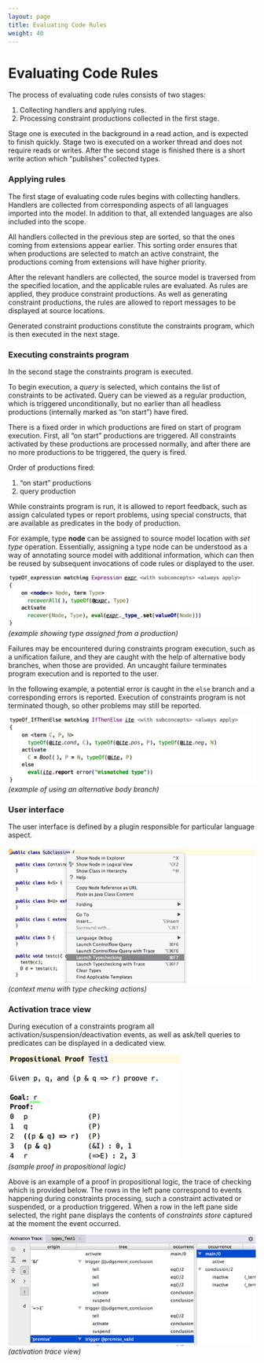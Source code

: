 ```yaml
---
layout: page
title: Evaluating Code Rules
weight: 40
---
```


# Evaluating Code Rules

The process of evaluating code rules consists of two stages:

1. Collecting handlers and applying rules.
2. Processing constraint productions collected in the first stage.

Stage one is executed in the background in a read action, and is expected to finish quickly. Stage two is executed on a worker thread and does not require reads or writes. After the second stage is finished there is a short write action which “publishes” collected types.

### Applying rules

The first stage of evaluating code rules begins with collecting handlers. Handlers are collected from corresponding aspects of all languages imported into the model. In addition to that, all extended languages are also included into the scope.

All handlers collected in the previous step are sorted, so that the ones coming from extensions appear earlier. This sorting order ensures that when productions are selected to match an active constraint, the productions coming from extensions will have higher priority.

After the relevant handlers are collected, the source model is traversed from the specified location, and the applicable rules are evaluated. As rules are applied, they produce constraint productions. As well as generating constraint productions, the rules are allowed to report messages to be displayed at source locations.

Generated constraint productions constitute the constraints program, which is then executed in the next stage.

### Executing constraints program

In the second stage the constraints program is executed.

To begin execution, a *query* is selected, which contains the list of constraints to be activated. Query can be viewed as a regular production, which is triggered unconditionally, but no earlier than all headless productions (internally marked as “on start”) have fired.

There is a fixed order in which productions are fired on start of program execution. First, all “on start” productions are triggered. All constraints activated by these productions are processed normally, and after there are no more productions to be triggered, the query is fired.

Order of productions fired:
1. “on start” productions
2. query production

While constraints program is run, it is allowed to report feedback, such as assign calculated types or report problems, using special constructs, that are available as predicates in the body of production.

For example, type **node** can be assigned to source model location with *set type* operation. Essentially, assigning a type node can be understood as a way of annotating source model with additional information, which can then be reused by subsequent invocations of code rules or displayed to the user.

![](img/eval-settype-650.png)  
_(example showing type assigned from a production)_

Failures may be encountered during constraints program execution, such as a unification failure, and they are caught with the help of alternative body branches, when those are provided. An uncaught failure terminates program execution and is reported to the user.

In the following example, a potential error is caught in the `else` branch and a corresponding errors is reported. Execution of constraints program is not terminated though, so other problems may still be reported.

![](img/eval-altbody-650.png)  
_(example of using an alternative body branch)_

### User interface

The user interface is defined by a plugin responsible for particular language aspect.

![](img/eval-menu-snapshot.png)  
_(context menu with type checking actions)_

### Activation trace view

During execution of a constraints program all activation/suspension/deactivation events, as well as ask/tell queries to predicates can be displayed in a dedicated view.

![](img/eval-proof-350.png)  
_(sample proof in propositional logic)_

Above is an example of a proof in propositional logic, the trace of checking which is provided below. The rows in the left pane correspond to events happening during constraints processing, such a constraint activated or suspended, or a production triggered. When a row in the left pane side selected, the right pane displays the contents of *constraints store* captured at the moment the event occurred.

![](img/eval-atrace-snapshot.png)  
_(activation trace view)_
